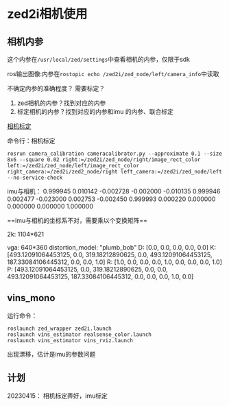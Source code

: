 # zed2i相机使用

## 相机内参

这个内参在`/usr/local/zed/settings`中查看相机的内参，仅限于sdk

ros输出图像:内参在`rostopic echo /zed2i/zed_node/left/camera_info`中读取



不确定内参的准确程度？
需要标定？
1. zed相机的内参？找到对应的内参
2. 标定相机的内参？找到对应的内参和imu 的内参、联合标定

[相机标定](https://blog.csdn.net/TengYun_zhang/article/details/123072847)

命令行：相机标定

```
rosrun camera_calibration cameracalibrator.py --approximate 0.1 --size 8x6 --square 0.02 right:=/zed2i/zed_node/right/image_rect_color left:=/zed2i/zed_node/left/image_rect_color right_camera:=/zed2i/zed2_node/right left_camera:=/zed2i/zed_node/left --no-service-check
```
imu与相机：
0.999945 0.010142 -0.002728 -0.002000
-0.010135 0.999946 0.002477 -0.023000
0.002753 -0.002450 0.999993 0.000220
0.000000 0.000000 0.000000 1.000000

==imu与相机的坐标系不对，需要乘以个变换矩阵==

2k:
1104*621

vga: 640*360
distortion_model: "plumb_bob"
D: [0.0, 0.0, 0.0, 0.0, 0.0]
K: [493.12091064453125, 0.0, 319.18212890625, 0.0, 493.12091064453125, 187.33084106445312, 0.0, 0.0, 1.0]
R: [1.0, 0.0, 0.0, 0.0, 1.0, 0.0, 0.0, 0.0, 1.0]
P: [493.12091064453125, 0.0, 319.18212890625, 0.0, 0.0, 493.12091064453125, 187.33084106445312, 0.0, 0.0, 0.0, 1.0, 0.0]



## vins_mono

运行命令：
```
roslaunch zed_wrapper zed2i.launch
roslaunch vins_estimator realsense_color.launch 
roslaunch vins_estimator vins_rviz.launch
```
出现漂移，估计是imu的参数问题



## 计划

20230415： 相机标定弄好，imu标定